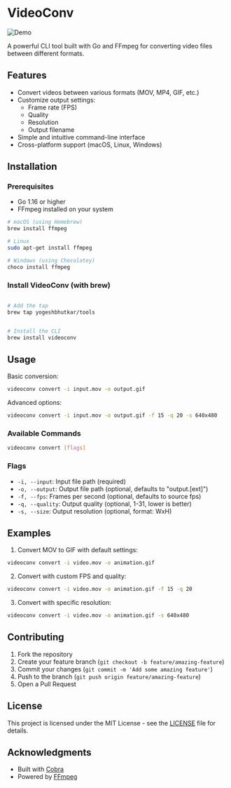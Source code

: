 # VideoConv

![Demo](assets/videoconv-final.gif)

A powerful CLI tool built with Go and FFmpeg for converting video files between different formats.

## Features

- Convert videos between various formats (MOV, MP4, GIF, etc.)
- Customize output settings:
  - Frame rate (FPS)
  - Quality
  - Resolution
  - Output filename
- Simple and intuitive command-line interface
- Cross-platform support (macOS, Linux, Windows)

## Installation

### Prerequisites

- Go 1.16 or higher
- FFmpeg installed on your system

```bash
# macOS (using Homebrew)
brew install ffmpeg

# Linux
sudo apt-get install ffmpeg

# Windows (using Chocolatey)
choco install ffmpeg
```

### Install VideoConv (with brew)

```bash

# Add the tap
brew tap yogeshbhutkar/tools
```

```bash

# Install the CLI
brew install videoconv
```

## Usage

Basic conversion:
```bash
videoconv convert -i input.mov -o output.gif
```

Advanced options:
```bash
videoconv convert -i input.mov -o output.gif -f 15 -q 20 -s 640x480
```

### Available Commands

```bash
videoconv convert [flags]
```

### Flags

- `-i, --input`: Input file path (required)
- `-o, --output`: Output file path (optional, defaults to "output.[ext]")
- `-f, --fps`: Frames per second (optional, defaults to source fps)
- `-q, --quality`: Output quality (optional, 1-31, lower is better)
- `-s, --size`: Output resolution (optional, format: WxH)

## Examples

1. Convert MOV to GIF with default settings:
```bash
videoconv convert -i video.mov -o animation.gif
```

2. Convert with custom FPS and quality:
```bash
videoconv convert -i video.mov -o animation.gif -f 15 -q 20
```

3. Convert with specific resolution:
```bash
videoconv convert -i video.mov -o animation.gif -s 640x480
```

## Contributing

1. Fork the repository
2. Create your feature branch (`git checkout -b feature/amazing-feature`)
3. Commit your changes (`git commit -m 'Add some amazing feature'`)
4. Push to the branch (`git push origin feature/amazing-feature`)
5. Open a Pull Request

## License

This project is licensed under the MIT License - see the [LICENSE](LICENSE) file for details.

## Acknowledgments

- Built with [Cobra](https://github.com/spf13/cobra)
- Powered by [FFmpeg](https://ffmpeg.org/)